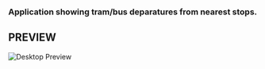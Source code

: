 ### Application showing tram/bus deparatures from nearest stops.

## PREVIEW
![Desktop Preview](https://i.imgur.com/S4xp3jd.png)


